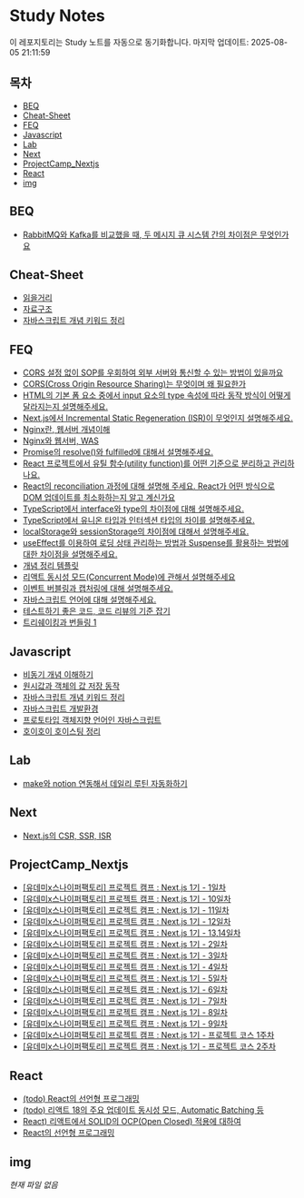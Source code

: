 # Study Notes

이 레포지토리는 Study 노트를 자동으로 동기화합니다. 마지막 업데이트: 2025-08-05 21:11:59

## 목차

- [BEQ](#beq)
- [Cheat-Sheet](#cheat-sheet)
- [FEQ](#feq)
- [Javascript](#javascript)
- [Lab](#lab)
- [Next](#next)
- [ProjectCamp_Nextjs](#projectcamp_nextjs)
- [React](#react)
- [img](#img)


## BEQ

- [RabbitMQ와 Kafka를 비교했을 때, 두 메시지 큐 시스템 간의 차이점은 무엇인가요](https://softourr.github.io/posts/beq/RabbitMQ%EC%99%80-Kafka%EB%A5%BC-%EB%B9%84%EA%B5%90%ED%96%88%EC%9D%84-%EB%95%8C%2C-%EB%91%90-%EB%A9%94%EC%8B%9C%EC%A7%80-%ED%81%90-%EC%8B%9C%EC%8A%A4%ED%85%9C-%EA%B0%84%EC%9D%98-%EC%B0%A8%EC%9D%B4%EC%A0%90%EC%9D%80-%EB%AC%B4%EC%97%87%EC%9D%B8%EA%B0%80%EC%9A%94/)

## Cheat-Sheet

- [읽을거리](https://softourr.github.io/posts/cheat-sheet/%EC%9D%BD%EC%9D%84%EA%B1%B0%EB%A6%AC/)
- [자료구조](https://softourr.github.io/posts/cheat-sheet/%EC%9E%90%EB%A3%8C%EA%B5%AC%EC%A1%B0/)
- [자바스크립트 개념 키워드 정리](https://softourr.github.io/posts/cheat-sheet/%EC%9E%90%EB%B0%94%EC%8A%A4%ED%81%AC%EB%A6%BD%ED%8A%B8-%EA%B0%9C%EB%85%90-%ED%82%A4%EC%9B%8C%EB%93%9C-%EC%A0%95%EB%A6%AC/)

## FEQ

- [CORS 설정 없이 SOP를 우회하여 외부 서버와 통신할 수 있는 방법이 있을까요](https://softourr.github.io/posts/feq/CORS-%EC%84%A4%EC%A0%95-%EC%97%86%EC%9D%B4-SOP%EB%A5%BC-%EC%9A%B0%ED%9A%8C%ED%95%98%EC%97%AC-%EC%99%B8%EB%B6%80-%EC%84%9C%EB%B2%84%EC%99%80-%ED%86%B5%EC%8B%A0%ED%95%A0-%EC%88%98-%EC%9E%88%EB%8A%94-%EB%B0%A9%EB%B2%95%EC%9D%B4-%EC%9E%88%EC%9D%84%EA%B9%8C%EC%9A%94/)
- [CORS(Cross Origin Resource Sharing)는 무엇이며 왜 필요한가](https://softourr.github.io/posts/feq/CORS%28Cross-Origin-Resource-Sharing%29%EB%8A%94-%EB%AC%B4%EC%97%87%EC%9D%B4%EB%A9%B0-%EC%99%9C-%ED%95%84%EC%9A%94%ED%95%9C%EA%B0%80/)
- [HTML의 기본 폼 요소 중에서 input 요소의 type 속성에 따라 동작 방식이 어떻게 달라지는지 설명해주세요.](https://softourr.github.io/posts/feq/HTML%EC%9D%98-%EA%B8%B0%EB%B3%B8-%ED%8F%BC-%EC%9A%94%EC%86%8C-%EC%A4%91%EC%97%90%EC%84%9C-input-%EC%9A%94%EC%86%8C%EC%9D%98-type-%EC%86%8D%EC%84%B1%EC%97%90-%EB%94%B0%EB%9D%BC-%EB%8F%99%EC%9E%91-%EB%B0%A9%EC%8B%9D%EC%9D%B4-%EC%96%B4%EB%96%BB%EA%B2%8C-%EB%8B%AC%EB%9D%BC%EC%A7%80%EB%8A%94%EC%A7%80-%EC%84%A4%EB%AA%85%ED%95%B4%EC%A3%BC%EC%84%B8%EC%9A%94./)
- [Next.js에서 Incremental Static Regeneration (ISR)이 무엇인지 설명해주세요.](https://softourr.github.io/posts/feq/Next.js%EC%97%90%EC%84%9C-Incremental-Static-Regeneration-%28ISR%29%EC%9D%B4-%EB%AC%B4%EC%97%87%EC%9D%B8%EC%A7%80-%EC%84%A4%EB%AA%85%ED%95%B4%EC%A3%BC%EC%84%B8%EC%9A%94./)
- [Nginx란, 웹서버 개념이해](https://softourr.github.io/posts/feq/Nginx%EB%9E%80%2C-%EC%9B%B9%EC%84%9C%EB%B2%84-%EA%B0%9C%EB%85%90%EC%9D%B4%ED%95%B4/)
- [Nginx와 웹서버, WAS](https://softourr.github.io/posts/feq/Nginx%EC%99%80-%EC%9B%B9%EC%84%9C%EB%B2%84%2C-WAS/)
- [Promise의 resolve()와 fulfilled에 대해서 설명해주세요.](https://softourr.github.io/posts/feq/Promise%EC%9D%98-resolve%28%29%EC%99%80-fulfilled%EC%97%90-%EB%8C%80%ED%95%B4%EC%84%9C-%EC%84%A4%EB%AA%85%ED%95%B4%EC%A3%BC%EC%84%B8%EC%9A%94./)
- [React 프로젝트에서 유틸 함수(utility function)를 어떤 기준으로 분리하고 관리하나요.](https://softourr.github.io/posts/feq/React-%ED%94%84%EB%A1%9C%EC%A0%9D%ED%8A%B8%EC%97%90%EC%84%9C-%EC%9C%A0%ED%8B%B8-%ED%95%A8%EC%88%98%28utility-function%29%EB%A5%BC-%EC%96%B4%EB%96%A4-%EA%B8%B0%EC%A4%80%EC%9C%BC%EB%A1%9C-%EB%B6%84%EB%A6%AC%ED%95%98%EA%B3%A0-%EA%B4%80%EB%A6%AC%ED%95%98%EB%82%98%EC%9A%94./)
- [React의 reconciliation 과정에 대해 설명해 주세요. React가 어떤 방식으로 DOM 업데이트를 최소화하는지 알고 계신가요](https://softourr.github.io/posts/feq/React%EC%9D%98-reconciliation-%EA%B3%BC%EC%A0%95%EC%97%90-%EB%8C%80%ED%95%B4-%EC%84%A4%EB%AA%85%ED%95%B4-%EC%A3%BC%EC%84%B8%EC%9A%94.-React%EA%B0%80-%EC%96%B4%EB%96%A4-%EB%B0%A9%EC%8B%9D%EC%9C%BC%EB%A1%9C-DOM-%EC%97%85%EB%8D%B0%EC%9D%B4%ED%8A%B8%EB%A5%BC-%EC%B5%9C%EC%86%8C%ED%99%94%ED%95%98%EB%8A%94%EC%A7%80-%EC%95%8C%EA%B3%A0-%EA%B3%84%EC%8B%A0%EA%B0%80%EC%9A%94/)
- [TypeScript에서 interface와 type의 차이점에 대해 설명해주세요.](https://softourr.github.io/posts/feq/TypeScript%EC%97%90%EC%84%9C-interface%EC%99%80-type%EC%9D%98-%EC%B0%A8%EC%9D%B4%EC%A0%90%EC%97%90-%EB%8C%80%ED%95%B4-%EC%84%A4%EB%AA%85%ED%95%B4%EC%A3%BC%EC%84%B8%EC%9A%94./)
- [TypeScript에서 유니온 타입과 인터섹션 타입의 차이를 설명해주세요.](https://softourr.github.io/posts/feq/TypeScript%EC%97%90%EC%84%9C-%EC%9C%A0%EB%8B%88%EC%98%A8-%ED%83%80%EC%9E%85%EA%B3%BC-%EC%9D%B8%ED%84%B0%EC%84%B9%EC%85%98-%ED%83%80%EC%9E%85%EC%9D%98-%EC%B0%A8%EC%9D%B4%EB%A5%BC-%EC%84%A4%EB%AA%85%ED%95%B4%EC%A3%BC%EC%84%B8%EC%9A%94./)
- [localStorage와 sessionStorage의 차이점에 대해서 설명해주세요.](https://softourr.github.io/posts/feq/localStorage%EC%99%80-sessionStorage%EC%9D%98-%EC%B0%A8%EC%9D%B4%EC%A0%90%EC%97%90-%EB%8C%80%ED%95%B4%EC%84%9C-%EC%84%A4%EB%AA%85%ED%95%B4%EC%A3%BC%EC%84%B8%EC%9A%94./)
- [useEffect를 이용하여 로딩 상태 관리하는 방법과 Suspense를 활용하는 방법에 대한 차이점을 설명해주세요.](https://softourr.github.io/posts/feq/useEffect%EB%A5%BC-%EC%9D%B4%EC%9A%A9%ED%95%98%EC%97%AC-%EB%A1%9C%EB%94%A9-%EC%83%81%ED%83%9C-%EA%B4%80%EB%A6%AC%ED%95%98%EB%8A%94-%EB%B0%A9%EB%B2%95%EA%B3%BC-Suspense%EB%A5%BC-%ED%99%9C%EC%9A%A9%ED%95%98%EB%8A%94-%EB%B0%A9%EB%B2%95%EC%97%90-%EB%8C%80%ED%95%9C-%EC%B0%A8%EC%9D%B4%EC%A0%90%EC%9D%84-%EC%84%A4%EB%AA%85%ED%95%B4%EC%A3%BC%EC%84%B8%EC%9A%94./)
- [개념 정리 템플릿](https://softourr.github.io/posts/feq/%EA%B0%9C%EB%85%90-%EC%A0%95%EB%A6%AC-%ED%85%9C%ED%94%8C%EB%A6%BF/)
- [리액트 동시성 모드(Concurrent Mode)에 관해서 설명해주세요](https://softourr.github.io/posts/feq/%EB%A6%AC%EC%95%A1%ED%8A%B8-%EB%8F%99%EC%8B%9C%EC%84%B1-%EB%AA%A8%EB%93%9C%28Concurrent-Mode%29%EC%97%90-%EA%B4%80%ED%95%B4%EC%84%9C-%EC%84%A4%EB%AA%85%ED%95%B4%EC%A3%BC%EC%84%B8%EC%9A%94/)
- [이벤트 버블링과 캡처링에 대해 설명해주세요.](https://softourr.github.io/posts/feq/%EC%9D%B4%EB%B2%A4%ED%8A%B8-%EB%B2%84%EB%B8%94%EB%A7%81%EA%B3%BC-%EC%BA%A1%EC%B2%98%EB%A7%81%EC%97%90-%EB%8C%80%ED%95%B4-%EC%84%A4%EB%AA%85%ED%95%B4%EC%A3%BC%EC%84%B8%EC%9A%94./)
- [자바스크립트 언어에 대해 설명해주세요.](https://softourr.github.io/posts/feq/%EC%9E%90%EB%B0%94%EC%8A%A4%ED%81%AC%EB%A6%BD%ED%8A%B8-%EC%96%B8%EC%96%B4%EC%97%90-%EB%8C%80%ED%95%B4-%EC%84%A4%EB%AA%85%ED%95%B4%EC%A3%BC%EC%84%B8%EC%9A%94./)
- [테스트하기 좋은 코드, 코드 리뷰의 기준 잡기](https://softourr.github.io/posts/feq/%ED%85%8C%EC%8A%A4%ED%8A%B8%ED%95%98%EA%B8%B0-%EC%A2%8B%EC%9D%80-%EC%BD%94%EB%93%9C%2C-%EC%BD%94%EB%93%9C-%EB%A6%AC%EB%B7%B0%EC%9D%98-%EA%B8%B0%EC%A4%80-%EC%9E%A1%EA%B8%B0/)
- [트리쉐이킹과 번들링   1](https://softourr.github.io/posts/feq/%ED%8A%B8%EB%A6%AC%EC%89%90%EC%9D%B4%ED%82%B9%EA%B3%BC-%EB%B2%88%EB%93%A4%EB%A7%81---1/)

## Javascript

- [비동기 개념 이해하기](https://softourr.github.io/posts/javascript/%EB%B9%84%EB%8F%99%EA%B8%B0-%EA%B0%9C%EB%85%90-%EC%9D%B4%ED%95%B4%ED%95%98%EA%B8%B0/)
- [원시값과 객체의 값 저장 동작](https://softourr.github.io/posts/javascript/%EC%9B%90%EC%8B%9C%EA%B0%92%EA%B3%BC-%EA%B0%9D%EC%B2%B4%EC%9D%98-%EA%B0%92-%EC%A0%80%EC%9E%A5-%EB%8F%99%EC%9E%91/)
- [자바스크립트 개념 키워드 정리](https://softourr.github.io/posts/javascript/%EC%9E%90%EB%B0%94%EC%8A%A4%ED%81%AC%EB%A6%BD%ED%8A%B8-%EA%B0%9C%EB%85%90-%ED%82%A4%EC%9B%8C%EB%93%9C-%EC%A0%95%EB%A6%AC/)
- [자바스크립트 개발환경](https://softourr.github.io/posts/javascript/%EC%9E%90%EB%B0%94%EC%8A%A4%ED%81%AC%EB%A6%BD%ED%8A%B8-%EA%B0%9C%EB%B0%9C%ED%99%98%EA%B2%BD/)
- [프로토타입 객체지향 언어인 자바스크립트](https://softourr.github.io/posts/javascript/%ED%94%84%EB%A1%9C%ED%86%A0%ED%83%80%EC%9E%85-%EA%B0%9D%EC%B2%B4%EC%A7%80%ED%96%A5-%EC%96%B8%EC%96%B4%EC%9D%B8-%EC%9E%90%EB%B0%94%EC%8A%A4%ED%81%AC%EB%A6%BD%ED%8A%B8/)
- [호이호이 호이스팅 정리](https://softourr.github.io/posts/javascript/%ED%98%B8%EC%9D%B4%ED%98%B8%EC%9D%B4-%ED%98%B8%EC%9D%B4%EC%8A%A4%ED%8C%85-%EC%A0%95%EB%A6%AC/)

## Lab

- [make와 notion 연동해서 데일리 루틴 자동화하기](https://softourr.github.io/posts/lab/make%EC%99%80-notion-%EC%97%B0%EB%8F%99%ED%95%B4%EC%84%9C-%EB%8D%B0%EC%9D%BC%EB%A6%AC-%EB%A3%A8%ED%8B%B4-%EC%9E%90%EB%8F%99%ED%99%94%ED%95%98%EA%B8%B0/)

## Next

- [Next.js의 CSR, SSR, ISR](https://softourr.github.io/posts/next/Next.js%EC%9D%98-CSR%2C-SSR%2C-ISR/)

## ProjectCamp_Nextjs

- [[유데미x스나이퍼팩토리] 프로젝트 캠프 : Next.js 1기 - 1일차](https://softourr.github.io/posts/projectcamp_nextjs/day1/)
- [[유데미x스나이퍼팩토리] 프로젝트 캠프 : Next.js 1기 - 10일차](https://softourr.github.io/posts/projectcamp_nextjs/day10/)
- [[유데미x스나이퍼팩토리] 프로젝트 캠프 : Next.js 1기 - 11일차](https://softourr.github.io/posts/projectcamp_nextjs/day11/)
- [[유데미x스나이퍼팩토리] 프로젝트 캠프 : Next.js 1기 - 12일차](https://softourr.github.io/posts/projectcamp_nextjs/day12/)
- [[유데미x스나이퍼팩토리] 프로젝트 캠프 : Next.js 1기 - 13,14일차](https://softourr.github.io/posts/projectcamp_nextjs/day13-14/)
- [[유데미x스나이퍼팩토리] 프로젝트 캠프 : Next.js 1기 - 2일차](https://softourr.github.io/posts/projectcamp_nextjs/day2/)
- [[유데미x스나이퍼팩토리] 프로젝트 캠프 : Next.js 1기 - 3일차](https://softourr.github.io/posts/projectcamp_nextjs/day3/)
- [[유데미x스나이퍼팩토리] 프로젝트 캠프 : Next.js 1기 - 4일차](https://softourr.github.io/posts/projectcamp_nextjs/day4/)
- [[유데미x스나이퍼팩토리] 프로젝트 캠프 : Next.js 1기 - 5일차](https://softourr.github.io/posts/projectcamp_nextjs/day5/)
- [[유데미x스나이퍼팩토리] 프로젝트 캠프 : Next.js 1기 - 6일차](https://softourr.github.io/posts/projectcamp_nextjs/day6/)
- [[유데미x스나이퍼팩토리] 프로젝트 캠프 : Next.js 1기 - 7일차](https://softourr.github.io/posts/projectcamp_nextjs/day7/)
- [[유데미x스나이퍼팩토리] 프로젝트 캠프 : Next.js 1기 - 8일차](https://softourr.github.io/posts/projectcamp_nextjs/day8/)
- [[유데미x스나이퍼팩토리] 프로젝트 캠프 : Next.js 1기 - 9일차](https://softourr.github.io/posts/projectcamp_nextjs/day9/)
- [[유데미x스나이퍼팩토리] 프로젝트 캠프 : Next.js 1기 - 프로젝트 코스 1주차](https://softourr.github.io/posts/projectcamp_nextjs/proj1w/)
- [[유데미x스나이퍼팩토리] 프로젝트 캠프 : Next.js 1기 - 프로젝트 코스 2주차](https://softourr.github.io/posts/projectcamp_nextjs/proj2w/)

## React

- [(todo) React의 선언형 프로그래밍](https://softourr.github.io/posts/react/%28todo%29-React%EC%9D%98-%EC%84%A0%EC%96%B8%ED%98%95-%ED%94%84%EB%A1%9C%EA%B7%B8%EB%9E%98%EB%B0%8D/)
- [(todo) 리액트 18의 주요 업데이트   동시성 모드, Automatic Batching 등](https://softourr.github.io/posts/react/%28todo%29-%EB%A6%AC%EC%95%A1%ED%8A%B8-18%EC%9D%98-%EC%A3%BC%EC%9A%94-%EC%97%85%EB%8D%B0%EC%9D%B4%ED%8A%B8---%EB%8F%99%EC%8B%9C%EC%84%B1-%EB%AA%A8%EB%93%9C%2C-Automatic-Batching-%EB%93%B1/)
- [React) 리액트에서 SOLID의 OCP(Open Closed) 적용에 대하여](https://softourr.github.io/posts/react/React%29-%EB%A6%AC%EC%95%A1%ED%8A%B8%EC%97%90%EC%84%9C-SOLID%EC%9D%98-OCP%28Open-Closed%29-%EC%A0%81%EC%9A%A9%EC%97%90-%EB%8C%80%ED%95%98%EC%97%AC/)
- [React의 선언형 프로그래밍](https://softourr.github.io/posts/react/React%EC%9D%98-%EC%84%A0%EC%96%B8%ED%98%95-%ED%94%84%EB%A1%9C%EA%B7%B8%EB%9E%98%EB%B0%8D/)

## img

*현재 파일 없음*
